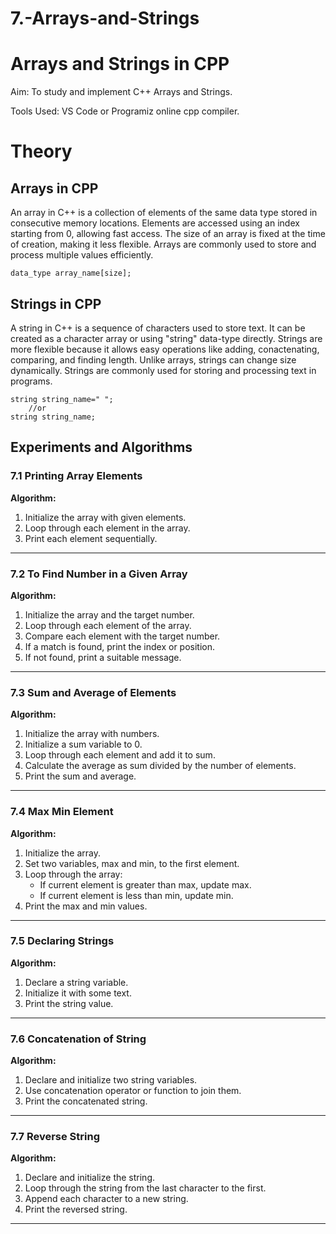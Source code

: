 # 7.-Arrays-and-Strings

# Arrays and Strings in CPP
Aim: To study and implement C++ Arrays and Strings.

Tools Used: VS Code or Programiz online cpp compiler.

# Theory
## Arrays in CPP
An array in C++ is a collection of elements of the same data type stored in consecutive memory locations. Elements are accessed using an index starting from 0, allowing fast access. The size of an array is fixed at the time of creation, making it less flexible.  Arrays are commonly used to store and process multiple values efficiently.

```
data_type array_name[size];
```

## Strings in CPP
A string in C++ is a sequence of characters used to store text. It can be created as a character array or using "string" data-type directly. Strings are more flexible because it allows easy operations like adding, conactenating, comparing, and finding length. Unlike arrays, strings can change size dynamically. Strings are commonly used for storing and processing text in programs.

```
string string_name=" ";
    //or
string string_name;
```


## Experiments and Algorithms

### 7.1 Printing Array Elements
**Algorithm:**
1. Initialize the array with given elements.
2. Loop through each element in the array.
3. Print each element sequentially.

---

### 7.2 To Find Number in a Given Array
**Algorithm:**
1. Initialize the array and the target number.
2. Loop through each element of the array.
3. Compare each element with the target number.
4. If a match is found, print the index or position.
5. If not found, print a suitable message.

---

### 7.3 Sum and Average of Elements
**Algorithm:**
1. Initialize the array with numbers.
2. Initialize a sum variable to 0.
3. Loop through each element and add it to sum.
4. Calculate the average as sum divided by the number of elements.
5. Print the sum and average.

---

### 7.4 Max Min Element
**Algorithm:**
1. Initialize the array.
2. Set two variables, max and min, to the first element.
3. Loop through the array:
   - If current element is greater than max, update max.
   - If current element is less than min, update min.
4. Print the max and min values.

---

### 7.5 Declaring Strings
**Algorithm:**
1. Declare a string variable.
2. Initialize it with some text.
3. Print the string value.

---

### 7.6 Concatenation of String
**Algorithm:**
1. Declare and initialize two string variables.
2. Use concatenation operator or function to join them.
3. Print the concatenated string.

---

### 7.7 Reverse String
**Algorithm:**
1. Declare and initialize the string.
2. Loop through the string from the last character to the first.
3. Append each character to a new string.
4. Print the reversed string.

---
